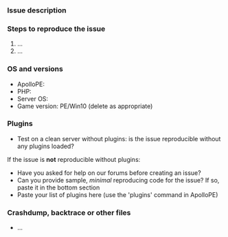 ### Issue description
<!--- use our forum https://forums.pmmp.io for questions -->
<!--- Any issues requesting updates to new versions of MCPE will be treated as spam. We do not need issues to tell us that there is a new version available. -->
<!--- 
Write a short description about the issue

If you are reporting a regression or unexpected behaviour, please include the below information:
Expected result: What were you expecting to happen?
Actual result: What actually happened?
-->

### Steps to reproduce the issue
<!--- help us find the problem by adding steps to reproduce the issue -->
1. ...
2. ...

### OS and versions
<!--- use the 'version' command ApolloPE

NOTE: LATEST is not a valid version. ApolloPE version should include Jenkins build number and/or git commit hash.

NO support whatsoever will be provided for forks or spoons of ApolloPE. Issues relating to non-official distributions will be closed as spam. Please send such issues to whoever is responsible for the fork or spoon you are using.

-->
* ApolloPE:
* PHP:
* Server OS:
* Game version: PE/Win10 (delete as appropriate)

### Plugins
- Test on a clean server without plugins: is the issue reproducible without any plugins loaded?

If the issue is **not** reproducible without plugins:
- Have you asked for help on our forums before creating an issue?
- Can you provide sample, *minimal* reproducing code for the issue? If so, paste it in the bottom section
- Paste your list of plugins here (use the 'plugins' command in ApolloPE)

### Crashdump, backtrace or other files
<!--- please use gist or anything else and add links here -->
* ...
